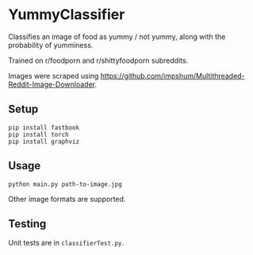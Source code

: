 # YummyClassifier
Classifies an image of food as yummy / not yummy,
along with the probability of yumminess.

Trained on r/foodporn and r/shittyfoodporn subreddits.

Images were scraped using https://github.com/impshum/Multithreaded-Reddit-Image-Downloader.

## Setup
```buildoutcfg
pip install fastbook
pip install torch
pip install graphviz
```

## Usage
```
python main.py path-to-image.jpg
```
Other image formats are supported.

## Testing
Unit tests are in `classifierTest.py`.
